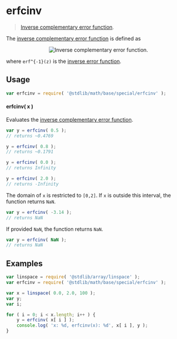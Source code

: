 <!--

@license Apache-2.0

Copyright (c) 2018 The Stdlib Authors.

Licensed under the Apache License, Version 2.0 (the "License");
you may not use this file except in compliance with the License.
You may obtain a copy of the License at

   http://www.apache.org/licenses/LICENSE-2.0

Unless required by applicable law or agreed to in writing, software
distributed under the License is distributed on an "AS IS" BASIS,
WITHOUT WARRANTIES OR CONDITIONS OF ANY KIND, either express or implied.
See the License for the specific language governing permissions and
limitations under the License.

-->

# erfcinv

> [Inverse complementary error function][erfcinv].

<section class="intro">

The [inverse complementary error function][erfcinv] is defined as

<!-- <equation class="equation" label="eq:inverse_complementary_error_function" align="center" raw="\operatorname{erfc}^{-1}(1-z) = \operatorname{erf}^{-1}(z)" alt="Inverse complementary error function."> -->

<div class="equation" align="center" data-raw-text="\operatorname{erfc}^{-1}(1-z) = \operatorname{erf}^{-1}(z)" data-equation="eq:inverse_complementary_error_function">
    <img src="https://cdn.jsdelivr.net/gh/stdlib-js/stdlib@7e0a95722efd9c771b129597380c63dc6715508b/lib/node_modules/@stdlib/math/base/special/erfcinv/docs/img/equation_inverse_complementary_error_function.svg" alt="Inverse complementary error function.">
    <br>
</div>

<!-- </equation> -->

where `erf^{-1}(z)` is the [inverse error function][@stdlib/math/base/special/erfinv].

</section>

<!-- /.intro -->

<section class="usage">

## Usage

```javascript
var erfcinv = require( '@stdlib/math/base/special/erfcinv' );
```

#### erfcinv( x )

Evaluates the [inverse complementary error function][erfcinv].

```javascript
var y = erfcinv( 0.5 );
// returns ~0.4769

y = erfcinv( 0.8 );
// returns ~0.1791

y = erfcinv( 0.0 );
// returns Infinity

y = erfcinv( 2.0 );
// returns -Infinity
```

The domain of `x` is restricted to `[0,2]`. If `x` is outside this interval, the function returns `NaN`.

```javascript
var y = erfcinv( -3.14 );
// returns NaN
```

If provided `NaN`, the function returns `NaN`.

```javascript
var y = erfcinv( NaN );
// returns NaN
```

</section>

<!-- /.usage -->

<section class="examples">

## Examples

<!-- eslint no-undef: "error" -->

```javascript
var linspace = require( '@stdlib/array/linspace' );
var erfcinv = require( '@stdlib/math/base/special/erfcinv' );

var x = linspace( 0.0, 2.0, 100 );
var y;
var i;

for ( i = 0; i < x.length; i++ ) {
    y = erfcinv( x[ i ] );
    console.log( 'x: %d, erfcinv(x): %d', x[ i ], y );
}
```

</section>

<!-- /.examples -->

<section class="links">

[erfcinv]: https://en.wikipedia.org/wiki/Error_function#Inverse_functions

[@stdlib/math/base/special/erfinv]: https://github.com/stdlib-js/math/tree/main/base/special/erfinv

</section>

<!-- /.links -->
